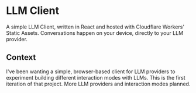 # LLM Client

A simple LLM Client, written in React and hosted with Cloudflare Workers' Static Assets. Conversations happen on your device, directly to your LLM provider.  

## Context

I've been wanting a simple, browser-based client for LLM providers to experiment building different interaction modes with LLMs. This is the first iteration of that project. More LLM providers and interaction modes planned.
